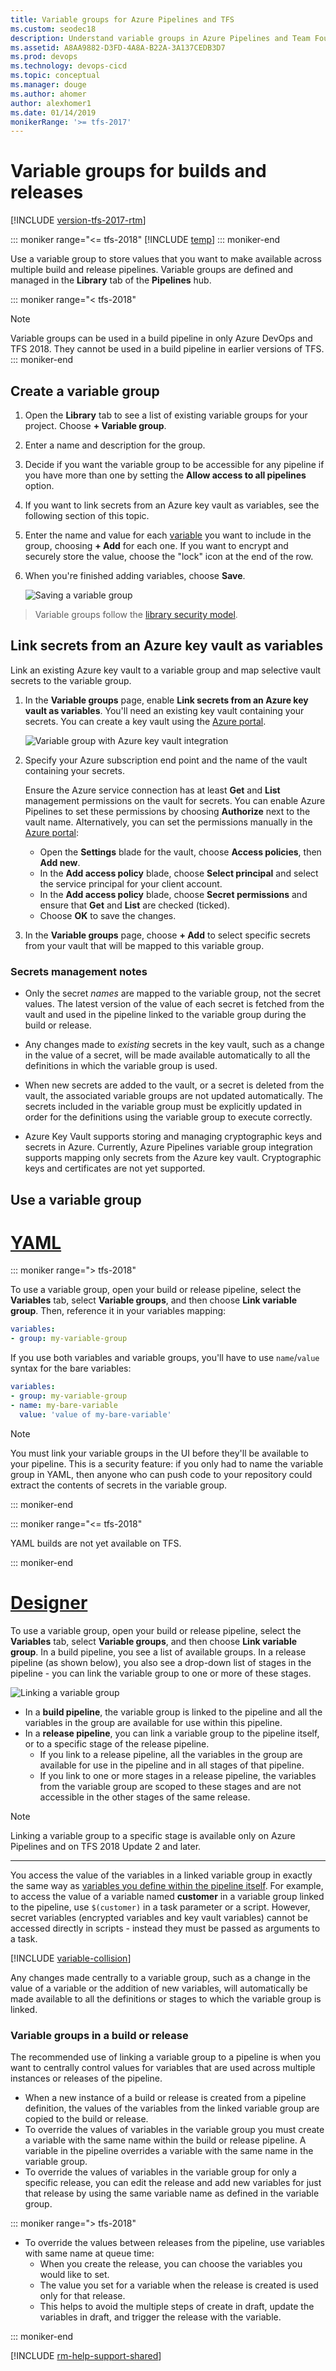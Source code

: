 ```yaml
---
title: Variable groups for Azure Pipelines and TFS
ms.custom: seodec18
description: Understand variable groups in Azure Pipelines and Team Foundation Server (TFS)
ms.assetid: A8AA9882-D3FD-4A8A-B22A-3A137CEDB3D7
ms.prod: devops
ms.technology: devops-cicd
ms.topic: conceptual
ms.manager: douge
ms.author: ahomer
author: alexhomer1
ms.date: 01/14/2019
monikerRange: '>= tfs-2017'
---
```


# Variable groups for builds and releases

[!INCLUDE [version-tfs-2017-rtm](../_shared/version-tfs-2017-rtm.md)]

::: moniker range="<= tfs-2018"
[!INCLUDE [temp](../_shared/concept-rename-note.md)]
::: moniker-end

Use a variable group to store values that you want to make available across
multiple build and release pipelines. Variable groups are defined and managed in the **Library** tab of the
**Pipelines** hub.

::: moniker range="< tfs-2018"
> [!NOTE]
> Variable groups can be used in a build pipeline in only Azure DevOps and TFS 2018. They cannot be used in a build pipeline in earlier versions of TFS. 
::: moniker-end

## Create a variable group

1. Open the **Library** tab to see a list of existing variable groups for your project.
Choose **+ Variable group**.

1. Enter a name and description for the group.
 
1. Decide if you want the variable group to be accessible for any pipeline if you have more than one
   by setting the **Allow access to all pipelines** option.

1. If you want to link secrets from an Azure key vault as variables, see the following section of this topic. 

1. Enter the name and value for each [variable](../release/variables.md#custom-variables)
   you want to include in the group, choosing **+ Add** for each one.
   If you want to encrypt and securely store the value, choose the "lock" icon 
   at the end of the row.

1. When you're finished adding variables, choose **Save**.

   ![Saving a variable group](_img/save-variable-group.png) 

> Variable groups follow the [library security model](index.md#security).

## Link secrets from an Azure key vault as variables

Link an existing Azure key vault to a variable group and map selective vault secrets to the variable group.

1. In the **Variable groups** page, enable **Link secrets from an Azure key vault as variables**.
   You'll need an existing key vault containing your secrets. You can create a 
   key vault using the [Azure portal](https://portal.azure.com).

   ![Variable group with Azure key vault integration](_img/link-azure-key-vault-variable-group.png)

1. Specify your Azure subscription end point and the name of the vault containing your secrets.

   Ensure the Azure service connection has at least **Get** and **List** management permissions on the vault for secrets.
   You can enable Azure Pipelines to set these permissions by choosing **Authorize** next to the vault name.
   Alternatively, you can set the permissions manually in the [Azure portal](https://portal.azure.com):

   - Open the **Settings** blade for the vault, choose **Access policies**, then **Add new**.
   - In the **Add access policy** blade, choose **Select principal** and select the service principal for your client account.
   - In the **Add access policy** blade, choose **Secret permissions** and ensure that **Get** and **List** are checked (ticked).
   - Choose **OK** to save the changes.<p />

1. In the **Variable groups** page, choose **+ Add** to select specific secrets from your vault that will be mapped to this variable group.

### Secrets management notes

* Only the secret *names* are mapped to the variable group, not the secret values. The latest version of the value of each secret
  is fetched from the vault and used in the pipeline linked to the variable group during the build or release.

* Any changes made to *existing* secrets in the key vault, such as a change in the value of a secret, will be made available
  automatically to all the definitions in which the variable group is used.

* When new secrets are added to the vault, or a secret is deleted from the vault, the associated variable groups are not updated
  automatically. The secrets included in the variable group must be explicitly updated in order for the definitions using the
  variable group to execute correctly.

* Azure Key Vault supports storing and managing cryptographic keys and secrets in Azure.
  Currently, Azure Pipelines variable group integration supports mapping only secrets from the Azure key vault. Cryptographic keys and certificates are not yet supported.

## Use a variable group

# [YAML](#tab/yaml)

::: moniker range="> tfs-2018"

To use a variable group, open your build or release pipeline, select the **Variables**
tab, select **Variable groups**, and then choose **Link variable group**.
Then, reference it in your variables mapping:

```yaml
variables:
- group: my-variable-group
```

If you use both variables and variable groups, you'll have to use `name`/`value` syntax for the bare variables:

```yaml
variables:
- group: my-variable-group
- name: my-bare-variable
  value: 'value of my-bare-variable'
```

> [!Note]
> You must link your variable groups in the UI before they'll be available to your pipeline.
> This is a security feature: if you only had to name the variable group in YAML, then anyone who can push code
> to your repository could extract the contents of secrets in the variable group.

::: moniker-end

::: moniker range="<= tfs-2018"

YAML builds are not yet available on TFS.

::: moniker-end

# [Designer](#tab/designer)

To use a variable group, open your build or release pipeline, select the **Variables**
tab, select **Variable groups**, and then choose **Link variable group**.
In a build pipeline, you see a list of available groups. In a release pipeline (as shown below), you
also see a drop-down list of stages in the pipeline - you can link the variable group to one or more of these stages.

![Linking a variable group](_img/link-variable-group.png)

* In a **build pipeline**, the variable group is linked to the pipeline and all the variables in the group are available for use within this pipeline.
* In a **release pipeline**, you can link a variable group to the pipeline itself, or to a specific stage of the release pipeline.
  - If you link to a release pipeline, all the variables in the group are available for use in the pipeline and in all stages of that pipeline.
  - If you link to one or more stages in a release pipeline, the variables from the variable group are scoped to these stages and are not accessible in the other stages of the same release.

> [!NOTE]
> Linking a variable group to a specific stage is available only on Azure Pipelines and on TFS 2018 Update 2 and later.

---

You access the value of the variables in a linked variable group in exactly
the same way as [variables you define within the pipeline itself](../release/variables.md#custom-variables).
For example, to access the value of a variable named **customer** in a variable group linked to the pipeline,
use `$(customer)` in a task parameter or a script. However, secret variables (encrypted variables and key vault variables) 
cannot be accessed directly in scripts - instead they must be passed as arguments to a task.

[!INCLUDE [variable-collision](../_shared/variable-collision.md)]

Any changes made centrally to a variable group, such as a change in the value of a variable or the addition of new variables,
will automatically be made available to all the definitions or stages to which the variable group is linked.

### Variable groups in a build or release

The recommended use of linking a variable group to a pipeline is when you
want to centrally control values for variables that are used
across multiple instances or releases of the pipeline.

* When a new instance of a build or release is created from a pipeline definition, the values of the variables from the linked variable group are copied to the build or release.
* To override the values of variables in the variable group you must create a variable with the same name within the build or release pipeline. A variable in the pipeline overrides a variable with the same name in the variable group.
* To override the values of variables in the variable group for only a specific release, you can edit the release and add new variables for just that release by using the same variable name as defined in the variable group.

::: moniker range="> tfs-2018"

* To override the values between releases from the pipeline, use variables with same name at queue time:
  - When you create the release, you can choose the variables you would like to set.
  - The value you set for a variable when the release is created is used only for that release.
  - This helps to avoid the multiple steps of create in draft, update the variables in draft, and trigger the release with the variable.

::: moniker-end

[!INCLUDE [rm-help-support-shared](../_shared/rm-help-support-shared.md)]

